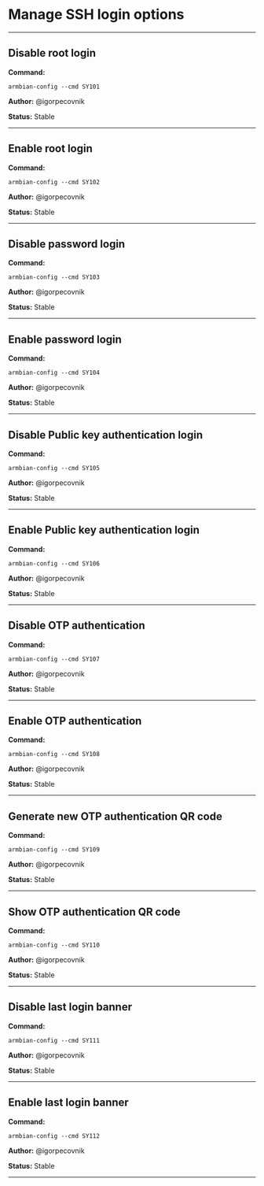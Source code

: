 # Manage SSH login options


***

## Disable root login
**Command:** 
~~~
armbian-config --cmd SY101
~~~

**Author:** @igorpecovnik

**Status:** Stable



***

## Enable root login
**Command:** 
~~~
armbian-config --cmd SY102
~~~

**Author:** @igorpecovnik

**Status:** Stable



***

## Disable password login
**Command:** 
~~~
armbian-config --cmd SY103
~~~

**Author:** @igorpecovnik

**Status:** Stable



***

## Enable password login
**Command:** 
~~~
armbian-config --cmd SY104
~~~

**Author:** @igorpecovnik

**Status:** Stable



***

## Disable Public key authentication login
**Command:** 
~~~
armbian-config --cmd SY105
~~~

**Author:** @igorpecovnik

**Status:** Stable



***

## Enable Public key authentication login
**Command:** 
~~~
armbian-config --cmd SY106
~~~

**Author:** @igorpecovnik

**Status:** Stable



***

## Disable OTP authentication
**Command:** 
~~~
armbian-config --cmd SY107
~~~

**Author:** @igorpecovnik

**Status:** Stable



***

## Enable OTP authentication
**Command:** 
~~~
armbian-config --cmd SY108
~~~

**Author:** @igorpecovnik

**Status:** Stable



***

## Generate new OTP authentication QR code
**Command:** 
~~~
armbian-config --cmd SY109
~~~

**Author:** @igorpecovnik

**Status:** Stable



***

## Show OTP authentication QR code
**Command:** 
~~~
armbian-config --cmd SY110
~~~

**Author:** @igorpecovnik

**Status:** Stable



***

## Disable last login banner
**Command:** 
~~~
armbian-config --cmd SY111
~~~

**Author:** @igorpecovnik

**Status:** Stable



***

## Enable last login banner
**Command:** 
~~~
armbian-config --cmd SY112
~~~

**Author:** @igorpecovnik

**Status:** Stable



***


